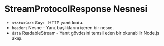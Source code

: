 # StreamProtocolResponse Nesnesi

* `statusCode` Sayı - HTTP yanıt kodu.
* `headers` Nesne - Yanıt başlıklarını içeren bir nesne.
* `data` ReadableStream - Yanıt gövdesini temsil eden bir okunabilir Node.js akışı.